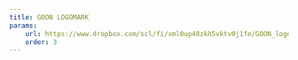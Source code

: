 ```yaml
---
title: GOON LOGOMARK
params:
    url: https://www.dropbox.com/scl/fi/xml0up48zkh5vktv0j1fe/GOON_logomark.zip?rlkey=p5mbcf3lp5kfpm3n6phq5g43f&dl=1
    order: 3
---
```

